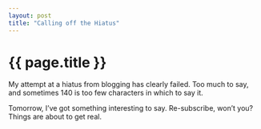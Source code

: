 ```yaml
---
layout: post
title: "Calling off the Hiatus"
---
```


{{ page.title }}
================

My attempt at a hiatus from blogging has clearly failed. Too much to say, and sometimes 140 is too few characters in which to say it.

Tomorrow, I’ve got something interesting to say. Re-subscribe, won’t you? Things are about to get real.
